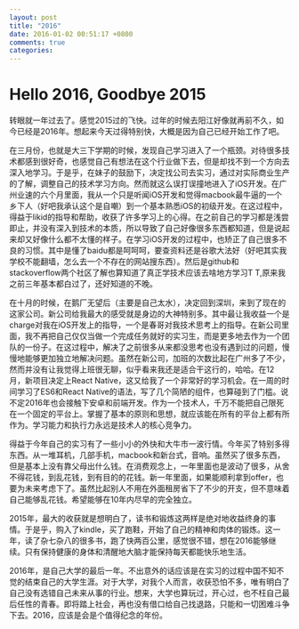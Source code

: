 ```yaml
---
layout: post
title: "2016"
date: 2016-01-02 00:51:17 +0800
comments: true
categories: 
---
```


# Hello 2016, Goodbye 2015

转眼就一年过去了。感觉2015过的飞快。过年的时候去阳江好像就再前不久，如今已经是2016年。想起来今天过得特别快，大概是因为自己已经开始工作了吧。

在三月份，也就是大三下学期的时候，发现自己学习进入了一个瓶颈。对待很多技术都感到很好奇，也感觉自己有想法在这个行业做下去，但是却找不到一个方向去深入地学习。于是乎，在妹子的鼓励下，决定找公司去实习，通过对实际商业生产的了解，调整自己的技术学习方向。然而就这么误打误撞地进入了iOS开发。在广州业速的六个月里面，我从一个只是听闻iOS开发和觉得macbook最牛逼的一个乡下人（好吧我承认这个是自嘲）到一个基本熟悉iOS的初级开发。在这过程中，得益于likid的指导和帮助，收获了许多学习上的心得。在之前自己的学习都是浅尝即止，并没有深入到技术的本质，所以导致了自己好像很多东西都知道，但是说起来却又好像什么都不太懂的样子。在学习iOS开发的过程中，也矫正了自己很多不良的习惯。其中是懂了baidu都是呵呵呵，要查资料还是谷歌大法好（好吧其实我学校不能翻墙，怎么去一个不存在的网站搜东西）。然后是github和stackoverflow两个社区了解也算知道了真正学技术应该去啥地方学习T T,原来我之前三年基本都白过了，还好知道的不晚。

在十月的时候，在鹅厂无望后（主要是自己太水），决定回到深圳，来到了现在的这家公司。新公司给我最大的感受就是身边的大神特别多。其中最让我收益一个是charge对我在iOS开发上的指导，一个是春哥对我技术思考上的指导。在新公司里面，我不再把自己仅仅当做一个完成任务就好的实习生，而是更多地去作为一个团队的一份子。在这过程中，解决了之前很多从来都没思考也没有遇到过的问题，慢慢地能够更加独立地解决问题。虽然在新公司，加班的次数比起在广州多了不少，然而并没有让我觉得上班很无聊，似乎看来我还是适合干这行的，哈哈。在12月，新项目决定上React Native，这又给我了一个非常好的学习机会。在一周的时间学习了ES6和React Native的语法，写了几个简陋的组件，也算碰到了门槛。说不定2016年也会接触下安卓和前端开发。作为一个技术人，千万不能把自己限死在一个固定的平台上。掌握了基本的原则和思想，就应该能在所有的平台上都有所作为。学习能力和执行力永远是技术人的核心竞争力。

得益于今年自己的实习有了一些小小的外快和大牛市一波行情。今年买了特别多得东西。从一堆耳机，几部手机，macbook和新台式，音响。虽然买了很多东西，但是基本上没有靠父母出什么钱。在消费观念上，一年里面也是波动了很多，从舍不得花钱，到乱花钱，到有目的的花钱。新一年里面，如果能顺利拿到offer，也要为未来考虑下了。虽然比起别人不用在外面租房省下了不少的开支，但不意味着自己能够乱花钱。希望能够在10年内尽早的完全独立。

2015年，最大的收获就是想明白了，读书和锻炼这两样是绝对地收益终身的事情。于是乎，购入了kindle，买了跑鞋，开始了自己的精神和肉体的锻炼。这一年，读了杂七杂八的很多书，跑了快两百公里，感觉很不错，想在2016能够继续。只有保持健康的身体和清醒地大脑才能保持每天都能快乐地生活。

2016年，是自己大学的最后一年。不出意外的话应该是在实习的过程中国不知不觉的结束自己的大学生涯。对于大学，对我个人而言，收获恐怕不多，唯有明白了自己没有选错自己未来从事的行业。想来，大学也算玩过，开心过，也不枉自己最后任性的青春。即将踏上社会，再也没有借口给自己找退路，只能和一切困难斗争下去。2016，应该是会是个值得纪念的年份。

